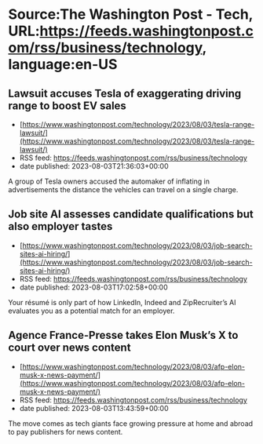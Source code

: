 # Source:The Washington Post - Tech, URL:https://feeds.washingtonpost.com/rss/business/technology, language:en-US

## Lawsuit accuses Tesla of exaggerating driving range to boost EV sales
 - [https://www.washingtonpost.com/technology/2023/08/03/tesla-range-lawsuit/](https://www.washingtonpost.com/technology/2023/08/03/tesla-range-lawsuit/)
 - RSS feed: https://feeds.washingtonpost.com/rss/business/technology
 - date published: 2023-08-03T21:36:03+00:00

A group of Tesla owners accused the automaker of inflating in advertisements the distance the vehicles can travel on a single charge.

## Job site AI assesses candidate qualifications but also employer tastes
 - [https://www.washingtonpost.com/technology/2023/08/03/job-search-sites-ai-hiring/](https://www.washingtonpost.com/technology/2023/08/03/job-search-sites-ai-hiring/)
 - RSS feed: https://feeds.washingtonpost.com/rss/business/technology
 - date published: 2023-08-03T17:02:58+00:00

Your résumé is only part of how LinkedIn, Indeed and ZipRecruiter’s AI evaluates you as a potential match for an employer.

## Agence France-Presse takes Elon Musk’s X to court over news content
 - [https://www.washingtonpost.com/technology/2023/08/03/afp-elon-musk-x-news-payment/](https://www.washingtonpost.com/technology/2023/08/03/afp-elon-musk-x-news-payment/)
 - RSS feed: https://feeds.washingtonpost.com/rss/business/technology
 - date published: 2023-08-03T13:43:59+00:00

The move comes as tech giants face growing pressure at home and abroad to pay publishers for news content.

